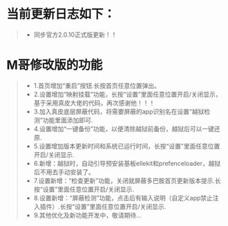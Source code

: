# 当前更新日志如下：

> - 同步官方2.0.10正式版更新！！

# M哥修改版的功能

> - 1.首页增加“重启”按钮.长按首页任意位置弹出。
> - 2.设置增加“映射挂载”功能，长按“设置”里面任意位置开启/关闭显示，基于采用真皮大佬的代码，再次感谢他！！！
> - 3.加入真皮底层屏蔽代码，将需要屏蔽的app识别名在设置“越狱检测”功能里面添加即可.
> - 4.设置增加“一键备份”功能，以便清除越狱前备份，越狱后可以一键还原.
> - 5.设置增加版本更新时间和系统已运行时间，长按“设置”里面任意位置开启/关闭显示.
> - 6.新增：越狱时，自动引导预安装基板ellekit和prefenceloader，越狱后不用去手动安装了。
> - 7.设置新增：“检查更新”功能，关闭就屏蔽多巴胺首页更新版本提示.长按“设置”里面任意位置开启/关闭显示.
> - 8.设置新增：“屏蔽检测”功能，点击后有输入说明（自定义app禁止注入插件）.长按“设置”里面任意位置开启/关闭显示.
> - 9.其他优化及新功能开发中，敬请期待...
